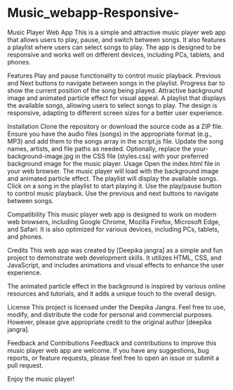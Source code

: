 # Music_webapp-Responsive-

Music Player Web App
This is a simple and attractive music player web app that allows users to play, pause, and switch between songs. It also features a playlist where users can select songs to play. The app is designed to be responsive and works well on different devices, including PCs, tablets, and phones.

Features
Play and pause functionality to control music playback.
Previous and Next buttons to navigate between songs in the playlist.
Progress bar to show the current position of the song being played.
Attractive background image and animated particle effect for visual appeal.
A playlist that displays the available songs, allowing users to select songs to play.
The design is responsive, adapting to different screen sizes for a better user experience.

Installation
Clone the repository or download the source code as a ZIP file.
Ensure you have the audio files (songs) in the appropriate format (e.g., MP3) and add them to the songs array in the script.js file. Update the song names, artists, and file paths as needed.
Optionally, replace the your-background-image.jpg in the CSS file (styles.css) with your preferred background image for the music player.
Usage
Open the index.html file in your web browser.
The music player will load with the background image and animated particle effect.
The playlist will display the available songs.
Click on a song in the playlist to start playing it.
Use the play/pause button to control music playback.
Use the previous and next buttons to navigate between songs.

Compatibility
This music player web app is designed to work on modern web browsers, including Google Chrome, Mozilla Firefox, Microsoft Edge, and Safari. It is also optimized for various devices, including PCs, tablets, and phones.

Credits
This web app was created by [Deepika jangra] as a simple and fun project to demonstrate web development skills. It utilizes HTML, CSS, and JavaScript, and includes animations and visual effects to enhance the user experience.

The animated particle effect in the background is inspired by various online resources and tutorials, and it adds a unique touch to the overall design.

License
This project is licensed under the Deepika Jangra. Feel free to use, modify, and distribute the code for personal and commercial purposes. However, please give appropriate credit to the original author [deepika jangra].

Feedback and Contributions
Feedback and contributions to improve this music player web app are welcome. If you have any suggestions, bug reports, or feature requests, please feel free to open an issue or submit a pull request.

Enjoy the music player!
